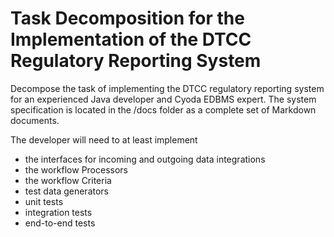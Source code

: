 # Task Decomposition for the Implementation of the DTCC Regulatory Reporting System

Decompose the task of implementing the DTCC regulatory reporting system for an experienced Java developer and Cyoda EDBMS expert. The system specification is located in the /docs folder as a complete set of Markdown documents.

The developer will need to at least implement 

- the interfaces for incoming and outgoing data integrations
- the workflow Processors
- the workflow Criteria
- test data generators
- unit tests
- integration tests
- end-to-end tests

